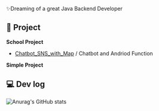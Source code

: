 ✨Dreaming of a great Java Backend Developer
## 📝 Project
**School Project**

- [Chatbot_SNS_with_Map]( https://github.com/WooJinDeve/BIT_Project--Chatbot_SNS_with_Map) / Chatbot and Andriod Function

**Simple Project**
 
## 💻 Dev log</br>
 ![Anurag's GitHub stats](https://github-readme-stats.vercel.app/api?username=jangwon3828&show_icons=true&theme=cobalt)

